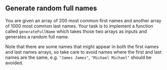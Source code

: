 ## Generate random full names

You are given an array of 200 most common first names and another array of 1000 most common last names. Your task is to implement a function called `generateFullName` which takes those two arrays as inputs and generates a random full name.

Note that there are some names that might appear in both the first names and last names arrays, so take care to avoid names where the first and last names are the same, e.g. `"James James"`, `"Michael Michael"` should be avoided.